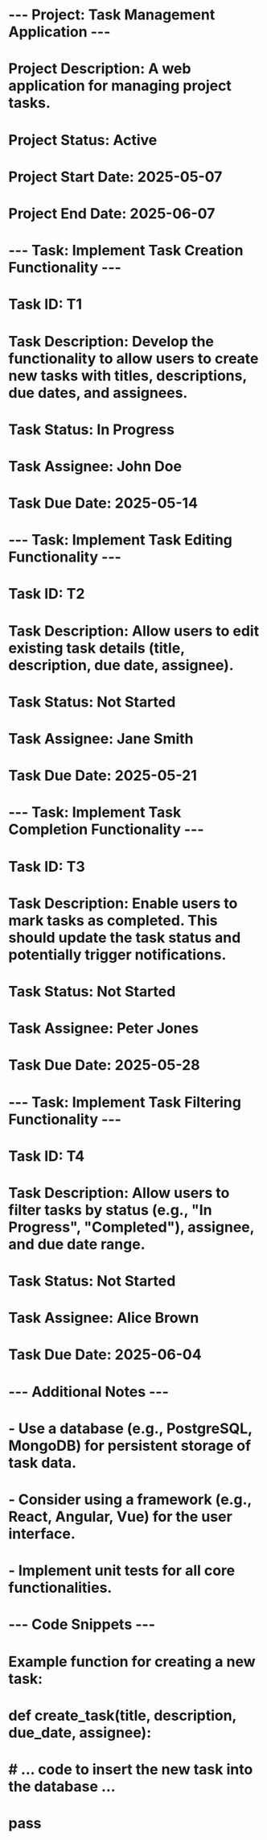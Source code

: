 # --- Project: Task Management Application ---
# Project Description: A web application for managing project tasks.
# Project Status: Active
# Project Start Date: 2025-05-07
# Project End Date: 2025-06-07

# --- Task: Implement Task Creation Functionality ---
# Task ID: T1
# Task Description:  Develop the functionality to allow users to create new tasks with titles, descriptions, due dates, and assignees.
# Task Status: In Progress
# Task Assignee: John Doe
# Task Due Date: 2025-05-14

# --- Task: Implement Task Editing Functionality ---
# Task ID: T2
# Task Description: Allow users to edit existing task details (title, description, due date, assignee).
# Task Status: Not Started
# Task Assignee: Jane Smith
# Task Due Date: 2025-05-21

# --- Task: Implement Task Completion Functionality ---
# Task ID: T3
# Task Description: Enable users to mark tasks as completed.  This should update the task status and potentially trigger notifications.
# Task Status: Not Started
# Task Assignee: Peter Jones
# Task Due Date: 2025-05-28

# --- Task: Implement Task Filtering Functionality ---
# Task ID: T4
# Task Description: Allow users to filter tasks by status (e.g., "In Progress", "Completed"), assignee, and due date range.
# Task Status: Not Started
# Task Assignee: Alice Brown
# Task Due Date: 2025-06-04

# --- Additional Notes ---
# - Use a database (e.g., PostgreSQL, MongoDB) for persistent storage of task data.
# - Consider using a framework (e.g., React, Angular, Vue) for the user interface.
# - Implement unit tests for all core functionalities.

# --- Code Snippets ---
# Example function for creating a new task:
# def create_task(title, description, due_date, assignee):
#     # ... code to insert the new task into the database ...
#     pass